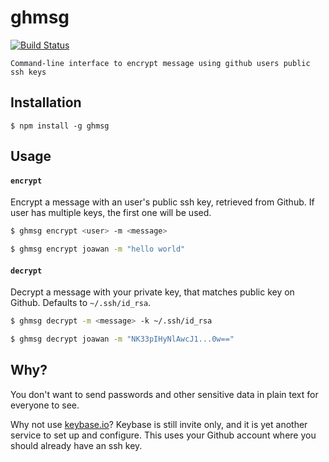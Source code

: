 # ghmsg


[![Build Status](https://travis-ci.org/joawan/ghmsg.svg?branch=master)](https://travis-ci.org/joawan/ghmsg)

    Command-line interface to encrypt message using github users public ssh keys

## Installation

    $ npm install -g ghmsg

## Usage


#### `encrypt`

Encrypt a message with an user's public ssh key, retrieved from Github.
If user has multiple keys, the first one will be used.

```bash
$ ghmsg encrypt <user> -m <message>

$ ghmsg encrypt joawan -m "hello world"
```

#### `decrypt`

Decrypt a message with your private key, that matches public key on Github.
Defaults to `~/.ssh/id_rsa`.

```bash
$ ghmsg decrypt -m <message> -k ~/.ssh/id_rsa

$ ghmsg decrypt joawan -m "NK33pIHyNlAwcJ1...0w=="
```

## Why?
You don't want to send passwords and other sensitive data in plain text for
everyone to see.

Why not use [keybase.io](https://keybase.io/)? Keybase is still invite only,
and it is yet another service to set up and configure. This uses your Github
account where you should already have an ssh key.

